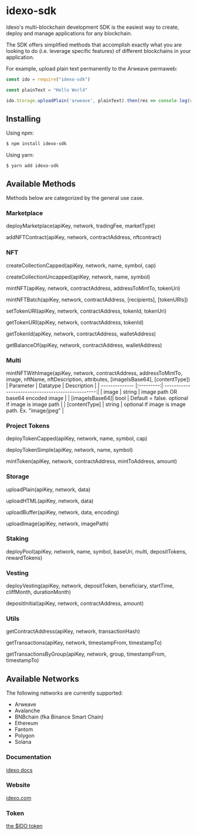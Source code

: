 # idexo-sdk

Idexo's multi-blockchain development SDK is the easiest way to create, deploy and manage applications for any blockchain.

The SDK offers simplified methods that accomplish exactly what you are looking to do (i.e. leverage specific features) of different blockchains in your application.

For example, upload plain text permanently to the Arweave permaweb:

```javascript
const ido = require("idexo-sdk")

const plainText = "Hello World"

ido.Storage.uploadPlain('arweave', plainText).then(res => console.log(res.data))
```

## Installing

Using npm:

```bash
$ npm install idexo-sdk
```

Using yarn:

```
$ yarn add idexo-sdk
```

## Available Methods

Methods below are categorized by the general use case.


### Marketplace

deployMarketplace(apiKey, network, tradingFee, marketType)

addNFTContract(apiKey, network, contractAddress, nftcontract)


### NFT

createCollectionCapped(apiKey, network, name, symbol, cap)

createCollectionUncapped(apiKey, network, name, symbol)

mintNFT(apiKey, network, contractAddress, addressToMintTo, tokenUri)

mintNFTBatch(apiKey, network, contractAddress, [recipients], [tokenURIs])

setTokenURI(apiKey, network, contractAddress, tokenId, tokenUri)

getTokenURI(apiKey, network, contractAddress, tokenId)

getTokenId(apiKey, network, contractAddress, walletAddress)

getBalanceOf(apiKey, network, contractAddress, walletAddress)


### Multi


mintNFTWithImage(apiKey, network, contractAddress, addressToMintTo, image, nftName, nftDescription, attributes, [imageIsBase64], [contentType])
| Parameter      | Datatype  | Description                                       |
| -------------- |:---------:| -------------------------------------------------:|
| image          | string    | image path OR base64 encoded image                |
| [imageIsBase64]| bool      | Default = false. optional if image is image path  |
| [contentType]  | string    | optional if image is image path. Ex. "image/jpeg" |



### Project Tokens

deployTokenCapped(apiKey, network, name, symbol, cap)

deployTokenSimple(apiKey, network, name, symbol)

mintToken(apiKey, network, contractAddress, mintToAddress, amount)

### Storage

uploadPlain(apiKey, network, data)

uploadHTML(apiKey, network, data)

uploadBuffer(apiKey, network, data, encoding)

uploadImage(apiKey, network, imagePath)

### Staking

deployPool(apiKey, network, name, symbol, baseUri, multi, depositTokens, rewardTokens)

### Vesting

deployVesting(apiKey, network, depositToken, beneficiary, startTime, cliffMonth, durationMonth)

depositInitial(apiKey, network, contractAddress, amount)

### Utils

getContractAddress(apiKey, network, transactionHash)

getTransactions(apiKey, network, timestampFrom, timestampTo)

getTransactionsByGroup(apiKey, network, group, timestampFrom, timestampTo)

## Available Networks

The following networks are currently supported:

* Arweave
* Avalanche
* BNBchain (fka Binance Smart Chain)
* Ethereum
* Fantom
* Polygon
* Solana


### Documentation

[idexo docs](https://docs.idexo.com)

### Website

[idexo.com](https://idexo.com)

### Token

[the $IDO token](https://token.idexo.io)
